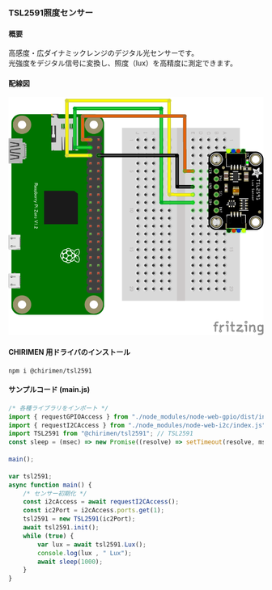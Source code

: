 ### TSL2591照度センサー

#### 概要

高感度・広ダイナミックレンジのデジタル光センサーです。  
光強度をデジタル信号に変換し、照度（lux）を高精度に測定できます。

#### 配線図

![配線図](./schematic.png "schematic")

#### CHIRIMEN 用ドライバのインストール

```shell
npm i @chirimen/tsl2591
```

#### サンプルコード (main.js)

```javascript
/* 各種ライブラリをインポート */
import { requestGPIOAccess } from "./node_modules/node-web-gpio/dist/index.js"; // WebGPIO
import { requestI2CAccess } from "./node_modules/node-web-i2c/index.js"; // WebI2C
import TSL2591 from "@chirimen/tsl2591"; // TSL2591
const sleep = (msec) => new Promise((resolve) => setTimeout(resolve, msec));

main();

var tsl2591;
async function main() {
	/* センサー初期化 */
	const i2cAccess = await requestI2CAccess();
	const ic2Port = i2cAccess.ports.get(1);
	tsl2591 = new TSL2591(ic2Port);
	await tsl2591.init();
	while (true) {
		var lux = await tsl2591.Lux();
		console.log(lux , " Lux");
		await sleep(1000);
	}
}
```
